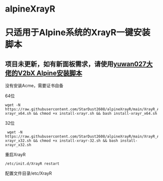# alpineXrayR


# 只适用于Alpine系统的XrayR一键安装脚本

## 项目未更新，如有新面板需求，请使用[yuwan027大佬的V2bX Alpine安装脚本](https://github.com/yuwan027/AlpineV2bX)

没有安装Acme，需要证书自备

64位

    wget -N https://raw.githubusercontent.com/StarDust2608/alpineXrayR/main/XrayR_Alpine/install-xrayr_x64.sh && chmod +x install-xrayr.sh && bash install-xrayr_x64.sh
    
32位

     wget -N https://raw.githubusercontent.com/StarDust2608/alpineXrayR/main/XrayR_Alpine/install-xrayr_x32.sh && chmod +x install-xrayr-32.sh && bash install-xrayr_x32.sh
    
重启XrayR

    /etc/init.d/XrayR restart


配置文件目录/etc/XrayR
